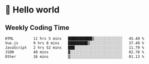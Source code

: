 # 🍻 Hello world

## Weekly Coding Time
<!--START_SECTION:waka-->

```txt
HTML         11 hrs 5 mins   ███████████▒░░░░░░░░░░░░░   45.49 %
Vue.js       9 hrs 8 mins    █████████▒░░░░░░░░░░░░░░░   37.49 %
JavaScript   2 hrs 52 mins   ███░░░░░░░░░░░░░░░░░░░░░░   11.79 %
JSON         40 mins         ▓░░░░░░░░░░░░░░░░░░░░░░░░   02.78 %
Other        16 mins         ▒░░░░░░░░░░░░░░░░░░░░░░░░   01.13 %
```

<!--END_SECTION:waka-->

